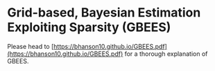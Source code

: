 # Grid-based, Bayesian Estimation Exploiting Sparsity (GBEES)
Please head to [https://bhanson10.github.io/GBEES.pdf](https://bhanson10.github.io/GBEES.pdf) for a thorough explanation of GBEES.